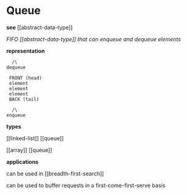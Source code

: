 # Queue

**see** [[abstract-data-type]]

_FIFO [[abstract-data-type]] that can enqueue and dequeue elements_

**representation**

```
  /\
dequeue

 FRONT (head)
 element
 element
 element
 BACK (tail)

  /\
enqueue
```

**types**

[[linked-list]] [[queue]]

[[array]] [[queue]]

**applications**

can be used in [[breadth-first-search]]

can be used to buffer requests in a first-come-first-serve basis
